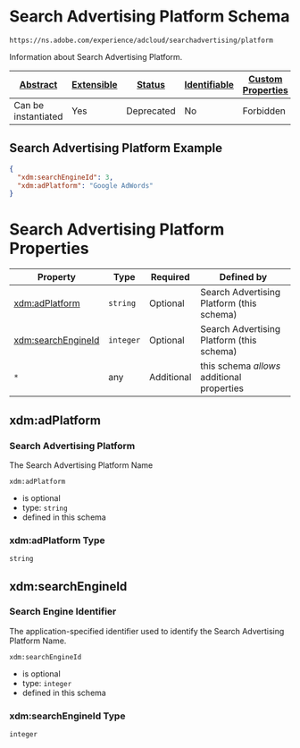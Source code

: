 
# Search Advertising Platform Schema

```
https://ns.adobe.com/experience/adcloud/searchadvertising/platform
```

Information about Search Advertising Platform.

| [Abstract](../../../../../abstract.md) | [Extensible](../../../../../extensions.md) | [Status](../../../../../status.md) | [Identifiable](../../../../../id.md) | [Custom Properties](../../../../../extensions.md) | [Additional Properties](../../../../../extensions.md) | Defined In |
|----------------------------------------|--------------------------------------------|------------------------------------|--------------------------------------|---------------------------------------------------|-------------------------------------------------------|------------|
| Can be instantiated | Yes | Deprecated | No | Forbidden | Permitted | [adobe/experience/adcloud/searchadvertising/platform.schema.json](adobe/experience/adcloud/searchadvertising/platform.schema.json) |

## Search Advertising Platform Example
```json
{
  "xdm:searchEngineId": 3,
  "xdm:adPlatform": "Google AdWords"
}
```

# Search Advertising Platform Properties

| Property | Type | Required | Defined by |
|----------|------|----------|------------|
| [xdm:adPlatform](#xdmadplatform) | `string` | Optional | Search Advertising Platform (this schema) |
| [xdm:searchEngineId](#xdmsearchengineid) | `integer` | Optional | Search Advertising Platform (this schema) |
| `*` | any | Additional | this schema *allows* additional properties |

## xdm:adPlatform
### Search Advertising Platform

The Search Advertising Platform Name

`xdm:adPlatform`
* is optional
* type: `string`
* defined in this schema

### xdm:adPlatform Type


`string`






## xdm:searchEngineId
### Search Engine Identifier

The application-specified identifier used to identify the Search Advertising Platform Name.

`xdm:searchEngineId`
* is optional
* type: `integer`
* defined in this schema

### xdm:searchEngineId Type


`integer`





